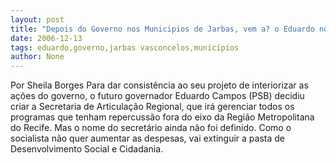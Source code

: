 ```yaml
---
layout: post
title: "Depois do Governo nos Municipios de Jarbas, vem a? o Eduardo nos Munic?pios"
date: 2006-12-13
tags: eduardo,governo,jarbas vasconcelos,municípios
author: None
---
```

Por Sheila Borges 
Para dar consistência ao seu projeto de interiorizar as ações do governo, o futuro governador Eduardo Campos (PSB) decidiu criar a Secretaria de Articulação Regional, que irá gerenciar todos os programas que tenham repercussão fora do eixo da Região Metropolitana do Recife. Mas o nome do secretário ainda não foi definido. Como o socialista não quer aumentar as despesas, vai extinguir a pasta de Desenvolvimento Social e Cidadania. 